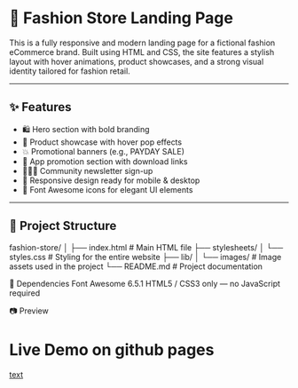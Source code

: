 # 👗 Fashion Store Landing Page

This is a fully responsive and modern landing page for a fictional fashion eCommerce brand. Built using HTML and CSS, the site features a stylish layout with hover animations, product showcases, and a strong visual identity tailored for fashion retail.

---

## ✨ Features

- 🛍️ Hero section with bold branding
- 👕 Product showcase with hover pop effects
- 💥 Promotional banners (e.g., PAYDAY SALE)
- 📲 App promotion section with download links
- 🧑‍🤝‍🧑 Community newsletter sign-up
- 📱 Responsive design ready for mobile & desktop
- 🎨 Font Awesome icons for elegant UI elements

---

## 📁 Project Structure

fashion-store/
│
├── index.html # Main HTML file
├── stylesheets/
│ └── styles.css # Styling for the entire website
├── lib/
│ └── images/ # Image assets used in the project
└── README.md # Project documentation

🔗 Dependencies
Font Awesome 6.5.1
HTML5 / CSS3 only — no JavaScript required

📷 Preview
# Live Demo on github pages
[text](https://azu001-cyber.github.io/Fashion-Store/)
